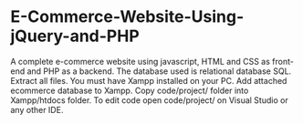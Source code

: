 # E-Commerce-Website-Using-jQuery-and-PHP
A complete e-commerce website using javascript, HTML and CSS as front-end and PHP as a backend. The database used is relational database SQL.
Extract all files. 
You must have Xampp installed on your PC.
Add attached ecommerce database to Xampp. 
Copy code/project/ folder into Xampp/htdocs folder. 
To edit code open code/project/ on Visual Studio or any other IDE.
